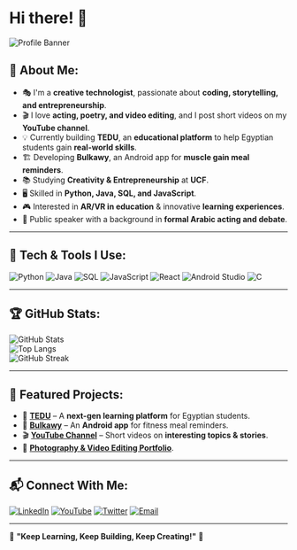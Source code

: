 # Hi there! 👋  

![Profile Banner](https://images.unsplash.com/photo-1550745165-9bc0b252726f?q=80&w=2070&auto=format&fit=crop&ixlib=rb-4.0.3&ixid=M3wxMjA3fDB8MHxwaG90by1wYWdlfHx8fGVufDB8fHx8fA%3D%3D) <!-- Optional: Add a banner image -->

## 🚀 About Me:
- 🎭 I'm a **creative technologist**, passionate about **coding, storytelling, and entrepreneurship**.  
- 🎬 I love **acting, poetry, and video editing**, and I post short videos on my **YouTube channel**.  
- 💡 Currently building **TEDU**, an **educational platform** to help Egyptian students gain **real-world skills**.  
- 🏗️ Developing **Bulkawy**, an Android app for **muscle gain meal reminders**.  
- 📚 Studying **Creativity & Entrepreneurship** at **UCF**.  
- 🖥️ Skilled in **Python, Java, SQL, and JavaScript**.  
- 🎮 Interested in **AR/VR in education** & innovative **learning experiences**.  
- 🎤 Public speaker with a background in **formal Arabic acting and debate**.  

---

## 🔧 Tech & Tools I Use:
![Python](https://img.shields.io/badge/-Python-3776AB?style=flat-square&logo=python&logoColor=white)
![Java](https://img.shields.io/badge/-Java-007396?style=flat-square&logo=java)
![SQL](https://img.shields.io/badge/-SQL-4479A1?style=flat-square&logo=MySQL&logoColor=white)
![JavaScript](https://img.shields.io/badge/-JavaScript-F7DF1E?style=flat-square&logo=javascript&logoColor=black)
![React](https://img.shields.io/badge/-React-61DAFB?style=flat-square&logo=react&logoColor=black)
![Android Studio](https://img.shields.io/badge/-Android_Studio-3DDC84?style=flat-square&logo=android-studio&logoColor=black)
![C](https://raw.githubusercontent.com/marwin1991/profile-technology-icons/refs/heads/main/icons/c.png)

---

## 🏆 GitHub Stats:
![GitHub Stats](https://github-readme-stats.vercel.app/api?username=yourusername&show_icons=true&theme=dark)  
![Top Langs](https://github-readme-stats.vercel.app/api/top-langs/?username=yourusername&layout=compact&theme=dark)  
![GitHub Streak](https://github-readme-streak-stats.herokuapp.com/?user=yourusername&theme=dark)  

---

## 📌 Featured Projects:
- 🚀 [**TEDU**](https://github.com/yourusername/TEDU) – A **next-gen learning platform** for Egyptian students.
- 📲 [**Bulkawy**](https://github.com/yourusername/Bulkawy) – An **Android app** for fitness meal reminders.
- 🎬 [**YouTube Channel**](https://youtube.com/yourchannel) – Short videos on **interesting topics & stories**.
- 📸 [**Photography & Video Editing Portfolio**](https://github.com/yourusername/Portfolio).

---

## 📬 Connect With Me:
[![LinkedIn](https://img.shields.io/badge/-LinkedIn-0A66C2?style=flat-square&logo=linkedin&logoColor=white)](https://linkedin.com/in/yourprofile)
[![YouTube](https://img.shields.io/badge/-YouTube-FF0000?style=flat-square&logo=youtube&logoColor=white)](https://youtube.com/yourchannel)
[![Twitter](https://img.shields.io/badge/-Twitter-1DA1F2?style=flat-square&logo=twitter&logoColor=white)](https://twitter.com/yourhandle)
[![Email](https://img.shields.io/badge/-Email-D14836?style=flat-square&logo=gmail&logoColor=white)](mailto:your@email.com)

---

🎯 **"Keep Learning, Keep Building, Keep Creating!"** 🚀
